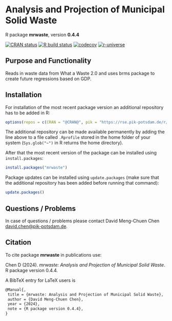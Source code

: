 # Analysis and Projection of Municipal Solid Waste

R package **mrwaste**, version **0.4.4**

[![CRAN status](https://www.r-pkg.org/badges/version/mrwaste)](https://cran.r-project.org/package=mrwaste)  [![R build status](https://github.com/pik-piam/mrwaste/workflows/check/badge.svg)](https://github.com/pik-piam/mrwaste/actions) [![codecov](https://codecov.io/gh/pik-piam/mrwaste/branch/master/graph/badge.svg)](https://app.codecov.io/gh/pik-piam/mrwaste) [![r-universe](https://pik-piam.r-universe.dev/badges/mrwaste)](https://pik-piam.r-universe.dev/builds)

## Purpose and Functionality

Reads in waste data from What a Waste 2.0 and uses brms
    package to create future regressions based on GDP.


## Installation

For installation of the most recent package version an additional repository has to be added in R:

```r
options(repos = c(CRAN = "@CRAN@", pik = "https://rse.pik-potsdam.de/r/packages"))
```
The additional repository can be made available permanently by adding the line above to a file called `.Rprofile` stored in the home folder of your system (`Sys.glob("~")` in R returns the home directory).

After that the most recent version of the package can be installed using `install.packages`:

```r 
install.packages("mrwaste")
```

Package updates can be installed using `update.packages` (make sure that the additional repository has been added before running that command):

```r 
update.packages()
```

## Questions / Problems

In case of questions / problems please contact David Meng-Chuen Chen <david.chen@pik-potsdam.de>.

## Citation

To cite package **mrwaste** in publications use:

Chen D (2024). _mrwaste: Analysis and Projection of Municipal Solid Waste_. R package version 0.4.4.

A BibTeX entry for LaTeX users is

 ```latex
@Manual{,
  title = {mrwaste: Analysis and Projection of Municipal Solid Waste},
  author = {David Meng-Chuen Chen},
  year = {2024},
  note = {R package version 0.4.4},
}
```
